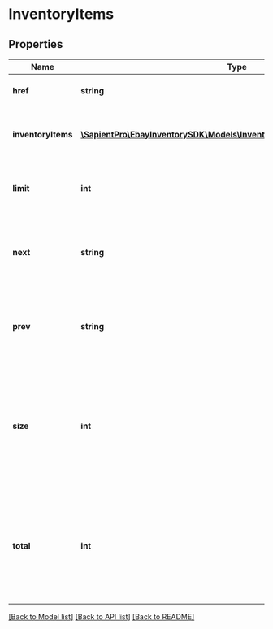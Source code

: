 # InventoryItems

## Properties
| Name               | Type                                                                                                                | Description                                                                                                                                                                                                                                                     | Notes      |
|--------------------|---------------------------------------------------------------------------------------------------------------------|-----------------------------------------------------------------------------------------------------------------------------------------------------------------------------------------------------------------------------------------------------------------|------------|
| **href**           | **string**                                                                                                          | This is the URL to the current page of inventory items.                                                                                                                                                                                                         | [optional] |
| **inventoryItems** | [**\SapientPro\EbayInventorySDK\Models\InventoryItemWithSkuLocaleGroupid[]**](InventoryItemWithSkuLocaleGroupid.md) | This container is an array of one or more inventory items, with detailed information on each inventory item.                                                                                                                                                    | [optional] |
| **limit**          | **int**                                                                                                             | This integer value is the number of inventory items that will be displayed on each results page.                                                                                                                                                                | [optional] |
| **next**           | **string**                                                                                                          | This is the URL to the next page of inventory items. This field will only be returned if there are additional inventory items to view.                                                                                                                          | [optional] |
| **prev**           | **string**                                                                                                          | This is the URL to the previous page of inventory items. This field will only be returned if there are previous inventory items to view.                                                                                                                        | [optional] |
| **size**           | **int**                                                                                                             | This integer value indicates the total number of pages of results that are available. This number will depend on the total number of inventory items available for viewing, and on the &lt;strong&gt;limit&lt;/strong&gt; value.                                | [optional] |
| **total**          | **int**                                                                                                             | This integer value is the total number of inventory items that exist for the seller&#x27;s account. Based on this number and on the &lt;strong&gt;limit&lt;/strong&gt; value, the seller may have to toggle through multiple pages to view all inventory items. | [optional] |

[[Back to Model list]](../../README.md#documentation-for-models) [[Back to API list]](../../README.md#documentation-for-api-endpoints) [[Back to README]](../../README.md)

